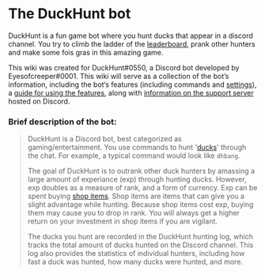 # The DuckHunt bot

DuckHunt is a fun game bot where you hunt ducks that appear in a discord channel. You try to climb the ladder of the [leaderboard](players-guide/levels-and-experience.md), prank other hunters and make some fois gras in this amazing game. 

This wiki was created for DuckHunt\#0550, a Discord bot developed by Eyesofcreeper\#0001. This wiki will serve as a collection of the bot’s information, including the bot‘s features \(including commands and [settings](bot-administration/edit-settings-settings-list.md)\), a [guide for using the features](bot-administration/admin-quickstart.md), along with [information on the support server ](support-server/how-to-join.md)hosted on Discord. 

### Brief description of the bot:

> DuckHunt is a Discord bot, best categorized as gaming/entertainment. You use commands to hunt '[ducks](players-guide/types-of-ducks.md)' through the chat. For example, a typical command would look like `dhbang`.  
>   
> The goal of DuckHunt is to outrank other duck hunters by amassing a large amount of experiance \(exp\) through hunting ducks. However, exp doubles as a measure of rank, and a form of currency. Exp can be spent buying [shop items](players-guide/store-items.md). Shop items are items that can give you a slight advantage while hunting. Because shop items cost exp, buying them may cause you to drop in rank. You will always get a higher return on your investment in shop items if you are vigilant.   
>   
> The ducks you hunt are recorded in the DuckHunt hunting log, which tracks the total amount of ducks hunted on the Discord channel. This log also provides the statistics of individual hunters, including how fast a duck was hunted, how many ducks were hunted, and more.

